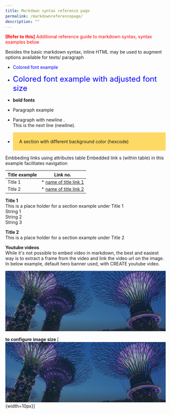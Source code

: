 ```yaml
---
title: Markdown syntax reference page
permalink: /markdownreferencepage/
description: ""
---
```

<font color="red"><b>[Refer to this]</b> Additional reference guide to markdown syntax, syntax examples below</font>

Besides the basic markdown syntax, inline HTML may be used to augment options available for texts/ paragraph

* <font color="blue"> Colored font example </font>

* <font size="5" color="blue"> Colored font example with adjusted font size</font>

* <b> bold fonts</b>

* <p> Paragraph example</p>

* Paragraph with newline .<br> This is the next line (newline).<br>


* <div style="background-color: #ffd966; padding : 20px"> A section with different background color (hexcode) </div>


Embbeding links using attributes table
Embedded link s (within table) in this example facilitates navigation

| Title example | Link no. |
| --- | --- |
| Title 1 | * [name of title link 1](#1)|
| Title 2 | * [name of title link 2](#2)|


<a id="1"></a>
<b>Title 1</b><br>
This is a place holder for a section example under Title 1<br>
String 1<br>
String 2<br>
String 3<br>

<a id="2"></a>
<b>Title 2</b><br>
This is a place holder for a section example under Title 2

<b> Youtube videos </b> <br>
While it's not possible to embed video in markdown, the best and easiest way is to extract a frame from the video and link the video url on the image. In below example, default hero banner used, with CREATE youtube video.


[![Alt text](/images/hero-banner.png)](https://safe.menlosecurity.com/https://www.youtube.com/watch?v=fsBoM23PKMs&amp;t=1s)

<b> to configure image size </b>
[![Alt text](/images/hero-banner.png){width=10px}]
